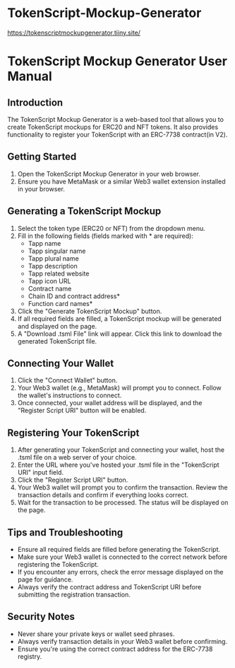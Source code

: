 # TokenScript-Mockup-Generator
https://tokenscriptmockupgenerator.tiiny.site/

# TokenScript Mockup Generator User Manual

## Introduction

The TokenScript Mockup Generator is a web-based tool that allows you to create TokenScript mockups for ERC20 and NFT tokens. It also provides functionality to register your TokenScript with an ERC-7738 contract(in V2).

## Getting Started

1. Open the TokenScript Mockup Generator in your web browser.
2. Ensure you have MetaMask or a similar Web3 wallet extension installed in your browser.

## Generating a TokenScript Mockup

1. Select the token type (ERC20 or NFT) from the dropdown menu.
2. Fill in the following fields (fields marked with * are required):
   - Tapp name
   - Tapp singular name
   - Tapp plural name
   - Tapp description
   - Tapp related website
   - Tapp icon URL
   - Contract name
   - Chain ID and contract address*
   - Function card names*
3. Click the "Generate TokenScript Mockup" button.
4. If all required fields are filled, a TokenScript mockup will be generated and displayed on the page.
5. A "Download .tsml File" link will appear. Click this link to download the generated TokenScript file.

## Connecting Your Wallet

1. Click the "Connect Wallet" button.
2. Your Web3 wallet (e.g., MetaMask) will prompt you to connect. Follow the wallet's instructions to connect.
3. Once connected, your wallet address will be displayed, and the "Register Script URI" button will be enabled.

## Registering Your TokenScript

1. After generating your TokenScript and connecting your wallet, host the .tsml file on a web server of your choice.
2. Enter the URL where you've hosted your .tsml file in the "TokenScript URI" input field.
3. Click the "Register Script URI" button.
4. Your Web3 wallet will prompt you to confirm the transaction. Review the transaction details and confirm if everything looks correct.
5. Wait for the transaction to be processed. The status will be displayed on the page.

## Tips and Troubleshooting

- Ensure all required fields are filled before generating the TokenScript.
- Make sure your Web3 wallet is connected to the correct network before registering the TokenScript.
- If you encounter any errors, check the error message displayed on the page for guidance.
- Always verify the contract address and TokenScript URI before submitting the registration transaction.

## Security Notes

- Never share your private keys or wallet seed phrases.
- Always verify transaction details in your Web3 wallet before confirming.
- Ensure you're using the correct contract address for the ERC-7738 registry.
